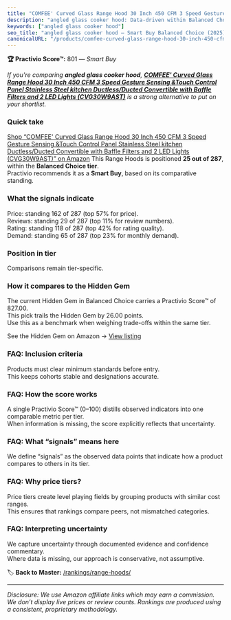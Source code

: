 ```yaml
---
title: "COMFEE' Curved Glass Range Hood 30 Inch 450 CFM 3 Speed Gesture Sensing &Touch Control Panel Stainless Steel kitchen Ductless/Ducted Convertible with Baffle Filters and 2 LED Lights (CVG30W9AST)"
description: "angled glass cooker hood: Data-driven within Balanced Choice ranking using the Practivio Score™. Positioned by quality, value, demand, findability, momentum."
keywords: ["angled glass cooker hood"]
seo_title: "angled glass cooker hood — Smart Buy Balanced Choice (2025)"
canonicalURL: "/products/comfee-curved-glass-range-hood-30-inch-450-cfm-3-speed-gesture-sensing-touch-control-panel-stainless-steel-kitchen-ductlessducted-convertible-with-baffle-filters-and-2-led-lights-cvg30w9ast-B09V7J4LGJ/"
---
```


**🏆 Practivio Score™:** 801 — _Smart Buy_


*If you're comparing **angled glass cooker hood**, **[COMFEE' Curved Glass Range Hood 30 Inch 450 CFM 3 Speed Gesture Sensing &Touch Control Panel Stainless Steel kitchen Ductless/Ducted Convertible with Baffle Filters and 2 LED Lights (CVG30W9AST)](https://www.amazon.com/dp/B09V7J4LGJ?tag=practivio-20)** is a strong alternative to put on your shortlist.*
### Quick take
[Shop “COMFEE' Curved Glass Range Hood 30 Inch 450 CFM 3 Speed Gesture Sensing &Touch Control Panel Stainless Steel kitchen Ductless/Ducted Convertible with Baffle Filters and 2 LED Lights (CVG30W9AST)” on Amazon](https://www.amazon.com/dp/B09V7J4LGJ?tag=practivio-20)
This Range Hoods is positioned **25 out of 287**, within the **Balanced Choice tier**.  
Practivio recommends it as a **Smart Buy**, based on its comparative standing.

### What the signals indicate
Price: standing 162 of 287 (top 57% for price).  
Reviews: standing 29 of 287 (top 11% for review numbers).  
Rating: standing 118 of 287 (top 42% for rating quality).  
Demand: standing 65 of 287 (top 23% for monthly demand).

### Position in tier
Comparisons remain tier-specific.

### How it compares to the Hidden Gem
The current Hidden Gem in Balanced Choice carries a Practivio Score™ of 827.00.  
This pick trails the Hidden Gem by 26.00 points.  
Use this as a benchmark when weighing trade-offs within the same tier.  

See the Hidden Gem on Amazon → [View listing](https://www.amazon.com/dp/B079VGZP3H?tag=practivio-20)

### FAQ: Inclusion criteria
Products must clear minimum standards before entry.  
This keeps cohorts stable and designations accurate.

### FAQ: How the score works
A single Practivio Score™ (0–100) distills observed indicators into one comparable metric per tier.  
When information is missing, the score explicitly reflects that uncertainty.

### FAQ: What “signals” means here
We define “signals” as the observed data points that indicate how a product compares to others in its tier.

### FAQ: Why price tiers?
Price tiers create level playing fields by grouping products with similar cost ranges.  
This ensures that rankings compare peers, not mismatched categories.

### FAQ: Interpreting uncertainty
We capture uncertainty through documented evidence and confidence commentary.  
Where data is missing, our approach is conservative, not assumptive.


🏷️ **Back to Master:** [/rankings/range-hoods/](/rankings/range-hoods/)

---
_Disclosure: We use Amazon affiliate links which may earn a commission. We don’t display live prices or review counts. Rankings are produced using a consistent, proprietary methodology._
